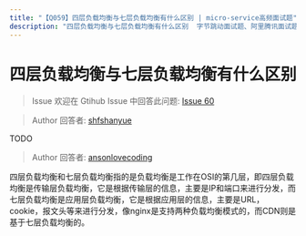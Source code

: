 ```yaml
---
title: "【Q059】四层负载均衡与七层负载均衡有什么区别 | micro-service高频面试题"
description: "四层负载均衡与七层负载均衡有什么区别  字节跳动面试题、阿里腾讯面试题、美团小米面试题。"
---
```


# 四层负载均衡与七层负载均衡有什么区别

> Issue
> 欢迎在 Gtihub Issue 中回答此问题: [Issue 60](https://github.com/shfshanyue/Daily-Question/issues/60)

> Author
> 回答者: [shfshanyue](https://github.com/shfshanyue)

TODO

> Author
> 回答者: [ansonlovecoding](https://github.com/ansonlovecoding)

四层负载均衡和七层负载均衡指的是负载均衡是工作在OSI的第几层，即四层负载均衡是传输层负载均衡，它是根据传输层的信息，主要是IP和端口来进行分发，而七层负载均衡是应用层负载均衡，它是根据应用层的信息，主要是URL，cookie，报文头等来进行分发，像nginx是支持两种负载均衡模式的，而CDN则是基于七层负载均衡的。
